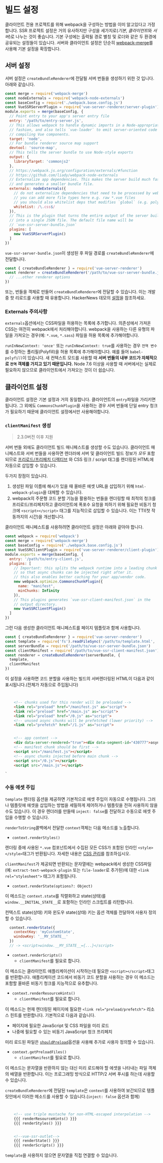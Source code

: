 # 빌드 설정

클라이언트 전용 프로젝트를 위해 webpack을 구성하는 방법을 이미 알고있다고 가정합니다. SSR 프로젝트 설정은 거의 유사하지만 구성을 세가지로(*기본*, *클라이언트*와 *서버*)로 나누는 것이 좋습니다. 기본 구성에는 출력될 경로 별칭 및 로더와 같은 두 환경에 공유되는 설정들이 있습니다. 서버와 클라이언트 설정은 단순히 [webpack-merge](https://github.com/survivejs/webpack-merge)를 사용해 기본 설정을 확장합니다.

## 서버 설정

서버 설정은 `createBundleRenderer`에 전달될 서버 번들을 생성하기 위한 것 입니다. 아래와 같습니다.

```js
const merge = require('webpack-merge')
const nodeExternals = require('webpack-node-externals')
const baseConfig = require('./webpack.base.config.js')
const VueSSRServerPlugin = require('vue-server-renderer/server-plugin')
module.exports = merge(baseConfig, {
  // Point entry to your app's server entry file
  entry: '/path/to/entry-server.js',
  // This allows webpack to handle dynamic imports in a Node-appropriate
  // fashion, and also tells `vue-loader` to emit server-oriented code when
  // compiling Vue components.
  target: 'node',
  // For bundle renderer source map support
  devtool: 'source-map',
  // This tells the server bundle to use Node-style exports
  output: {
    libraryTarget: 'commonjs2'
  },
  // https://webpack.js.org/configuration/externals/#function
  // https://github.com/liady/webpack-node-externals
  // Externalize app dependencies. This makes the server build much faster
  // and generates a smaller bundle file.
  externals: nodeExternals({
    // do not externalize dependencies that need to be processed by webpack.
    // you can add more file types here e.g. raw *.vue files
    // you should also whitelist deps that modifies `global` (e.g. polyfills)
    whitelist: /\.css$/
  }),
  // This is the plugin that turns the entire output of the server build
  // into a single JSON file. The default file name will be
  // `vue-ssr-server-bundle.json`
  plugins: [
    new VueSSRServerPlugin()
  ]
})
```

`vue-ssr-server-bundle.json`이 생성된 후 파일 경로를 `createBundleRenderer`에 전달합니다.

```js
const { createBundleRenderer } = require('vue-server-renderer')
const renderer = createBundleRenderer('/path/to/vue-ssr-server-bundle.json', {
  // ...other renderer options
})
```

또는, 번들을 객체로 만들어 `createBundleRenderer`에 전달할 수 있습니다. 이는 개발중 핫 리로드를 사용할 때 유용합니다. HackerNews 데모의 [설정](https://github.com/vuejs/vue-hackernews-2.0/blob/master/build/setup-dev-server.js)을 참조하세요.

### Externals 주의사항

`externals`옵션에서는 CSS파일을 허용하는 목록에 추가합니다. 의존성에서 가져온 CSS는 여전히 webpack에서 처리해야합니다. webpack을 사용하는 다른 유형의 파일을 가져오는 경우(예: `*.vue`, `*.sass`) 파일을 허용 목록에 추가해야합니다.

`runInNewContext: 'once'` 또는 `runInNewContext: true`를 사용하는 경우 `전역 변수`를 수정하는 폴리필(Polyfill)을 허용 목록에 추가해야합니다. 예를 들어 `babel-polyfill`이 있습니다. 새 컨텍스트 모드를 사용할 때 **서버 번들의 내부 코드가 자체적으로 `전역` 객체를 가지고 있기 때문입니다.** Node 7.6 이상을 사용할 때 서버에서는 실제로 필요하지 않으므로 클라이언트에서 가져오는 것이 더 쉽습니다.

## 클라이언트 설정

클라이언트 설정은 기본 설정과 거의 동일합니다. 클라이언트의 `entry`파일을 가리키면 됩니다. 그 외에도 `CommonsChunkPlugin`을 사용하는 경우 서버 번들에 단일 entry 청크가 필요하기 때문에 클라이언트 설정에서만 사용해야합니다.

### `clientManifest` 생성

> 2.3.0버전 이후 지원

서버 번들 외에도 클라이언트 빌드 매니페스트를 생성할 수도 있습니다. 클라이언트 매니페스트와 서버 번들을 사용하면 렌더러에 서버 및 클라이언트 빌드 정보가 *모두* 포함되므로 [프리로드/프리페치 디렉티브](https://css-tricks.com/prefetching-preloading-prebrowsing/) 와 CSS 링크 / script 태그를 렌더링된 HTML에 자동으로 삽입할 수 있습니다.

두가지 장점이 있습니다.

1. 생성된 파일 이름에 해시가 있을 때 올바른 에셋 URL을 삽입하기 위해 `html-webpack-plugin`을 대체할 수 있습니다.
2. webpack의 주문형 코드 분할 기능을 활용하는 번들을 렌더링할 때 최적의 청크를 프리로드/프리페치하고 클라이언트에 폭포수 요청을 피하기 위해 필요한 비동기 청크에 `<script></script>` 태그를 지능적으로 삽입할 수 있습니다. 이는 TTI(첫 작동까지의 시간)을 개선합니다.

클라이언트 매니페스트를 사용하려면 클라이언트 설정은 아래와 같아야 합니다.

```js
const webpack = require('webpack')
const merge = require('webpack-merge')
const baseConfig = require('./webpack.base.config.js')
const VueSSRClientPlugin = require('vue-server-renderer/client-plugin')
module.exports = merge(baseConfig, {
  entry: '/path/to/entry-client.js',
  plugins: [
    // Important: this splits the webpack runtime into a leading chunk
    // so that async chunks can be injected right after it.
    // this also enables better caching for your app/vendor code.
    new webpack.optimize.CommonsChunkPlugin({
      name: "manifest",
      minChunks: Infinity
    }),
    // This plugins generates `vue-ssr-client-manifest.json` in the
    // output directory.
    new VueSSRClientPlugin()
  ]
})
```

그런 다음 생성한 클라이언트 매니페스트를 페이지 템플릿과 함께 사용합니다.

```js
const { createBundleRenderer } = require('vue-server-renderer')
const template = require('fs').readFileSync('/path/to/template.html', 'utf-8')
const serverBundle = require('/path/to/vue-ssr-server-bundle.json')
const clientManifest = require('/path/to/vue-ssr-client-manifest.json')
const renderer = createBundleRenderer(serverBundle, {
  template,
  clientManifest
})
```

이 설정을 사용하면 코드 분할을 사용하는 빌드의 서버렌더링된 HTML이 다음과 같이 표시됩니다.(전체가 자동으로 주입됩니다)

```html


    <!-- chunks used for this render will be preloaded -->
    <link rel="preload" href="/manifest.js" as="script">
    <link rel="preload" href="/main.js" as="script">
    <link rel="preload" href="/0.js" as="script">
    <!-- unused async chunks will be prefetched (lower priority) -->
    <link rel="prefetch" href="/1.js" as="script">


    <!-- app content -->
    <div data-server-rendered="true"><div data-segment-id="430777">async </div></div>
    <!-- manifest chunk should be first -->
    <script src="/manifest.js"></script>
    <!-- async chunks injected before main chunk -->
    <script src="/0.js"></script>
    <script src="/main.js"></script>

`
```

### 수동 에셋 주입

`template` 렌더링 옵션을 제공하면 기본적으로 에셋 주입이 자동으로 수행됩니다. 그러나 템플릿에 에셋을 삽입하는 방법을 세밀하게 제어하거나 템플릿을 전혀 사용하지 않을 수도 있습니다. 이 경우 렌더러를 만들때 `inject: false`를 전달하고 수동으로 에셋 주입을 수행할 수 있습니다.

`renderToString`콜백에서 전달한 `context`객체는 다음 메소드를 노출합니다.

- `context.renderStyles() `

렌더링 중에 사용된 `*.vue` 컴포넌트에서 수집된 모든 CSS가 포함된 인라인 `<style></style>`태그가 반환됩니다. 자세한 내용은 [CSS 관리](./css.md)를 참조하십시오.

`clientManifest`가 제공되면 반환되는 문자열에는 webpack에서 생성한 CSS파일 (예: `extract-text-webpack-plugin` 또는 `file-loader`로 추가된)에 대한 `<link rel="stylesheet">` 태그가 포함됩니다.

- `context.renderState(options?: Object)`

이 메소드는 `context.state`를 직렬화하고 state(상태)를 `window.__INITIAL_STATE__`로 포함하는 인라인 스크립트를 리턴합니다.

컨텍스트 state(상태) 키와 윈도우 state(상태) 키는 옵션 객체를 전달하여 사용자 정의할 수 있습니다.

```js
  context.renderState({
    contextKey: 'myCustomState',
    windowKey: '__MY_STATE__'
  })
  // -> <script>window.__MY_STATE__={...}</script>
```

- `context.renderScripts()`
    - `clientManifest`를 필요로 합니다.

이 메소드는 클라이언트 애플리케이션이 시작하는데 필요한 `<script></script>`태그를 반환합니다. 애플리케이션 코드에서 비동기 코드 분할을 사용하는 경우 이 메소드는 포함할 올바른 비동기 청크를 지능적으로 유추합니다.

- `context.renderResourceHints()`
    - `clientManifest`를 필요로 합니다.

이 메소드는 현재 렌더링된 페이지에 필요한 `<link rel="preload/prefetch">` 리소스 힌트를 반환합니다. 기본적으로 다음과 같습니다.

- 페이지에 필요한 JavaScript 및 CSS 파일을 미리 로드
- 나중에 필요할 수 있는 비동기 JavaScript 청크 프리페치

미리 로드된 파일은 [`shouldPreload`](./api.md#shouldpreload)옵션을 사용해 추가로 사용자 정의할 수 있습니다.

- `context.getPreloadFiles()`
    - `clientManifest`를 필요로 합니다.

이 메소드는 문자열을 반환하지 않는 대신 미리 로드해야 할 에셋을 나타내는 파일 객체의 배열을 반환합니다. 이는 프로그래밍 방식으로 HTTP/2 서버 푸시를 하는데 사용할 수 있습니다.

`createBundleRenderer`에 전달된 `template`은 `context`를 사용하여 보간되므로 템플릿안에서 이러한 메소드를 사용할 수 있습니다.(`inject: false` 옵션과 함께)

```html


    <!-- use triple mustache for non-HTML-escaped interpolation -->
    {{{ renderResourceHints() }}}
    {{{ renderStyles() }}}


    <!--vue-ssr-outlet-->
    {{{ renderState() }}}
    {{{ renderScripts() }}}


```

`template`을 사용하지 않으면 문자열을 직접 연결할 수 있습니다.
